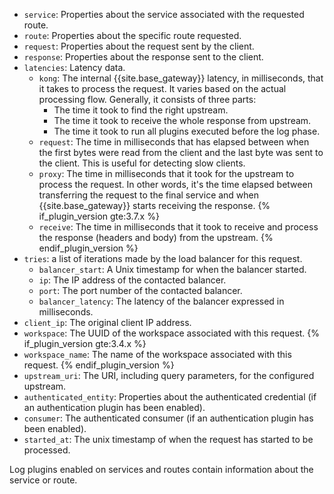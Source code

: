 <!---shared with logging plugins: file-log, http-log, loggly, syslog, tcp-log, udp-log DOCS-1617 --->

* `service`: Properties about the service associated with the requested route.
* `route`: Properties about the specific route requested.
* `request`: Properties about the request sent by the client.
* `response`: Properties about the response sent to the client.
* `latencies`: Latency data.
  * `kong`: The internal {{site.base_gateway}} latency, in milliseconds, that it takes to process the request. It varies based on the actual processing flow. Generally, it consists of three parts:
    * The time it took to find the right upstream.
    * The time it took to receive the whole response from upstream.
    * The time it took to run all plugins executed before the log phase.
  * `request`: The time in milliseconds that has elapsed between when the first bytes were read from the client and the last byte was sent to the client. This is useful for detecting slow clients.
  * `proxy`: The time in milliseconds that it took for the upstream to process the request. In other words, it's the time elapsed between transferring the 
  request to the final service and when {{site.base_gateway}} starts receiving the response.
{% if_plugin_version gte:3.7.x %}
  * `receive`: The time in milliseconds that it took to receive and process the response (headers and body) from the upstream.
{% endif_plugin_version %}
* `tries`: a list of iterations made by the load balancer for this request.
  * `balancer_start`: A Unix timestamp for when the balancer started.
  * `ip`: The IP address of the contacted balancer.
  * `port`: The port number of the contacted balancer.
  * `balancer_latency`: The latency of the balancer expressed in milliseconds.
* `client_ip`: The original client IP address.
* `workspace`: The UUID of the workspace associated with this request.
{% if_plugin_version gte:3.4.x %}
* `workspace_name`: The name of the workspace associated with this request.
{% endif_plugin_version %}
* `upstream_uri`: The URI, including query parameters, for the configured upstream.
* `authenticated_entity`: Properties about the authenticated credential (if an authentication plugin has been enabled).
* `consumer`: The authenticated consumer (if an authentication plugin has been enabled).
* `started_at`: The unix timestamp of when the request has started to be processed.

Log plugins enabled on services and routes contain information about the service or route.
